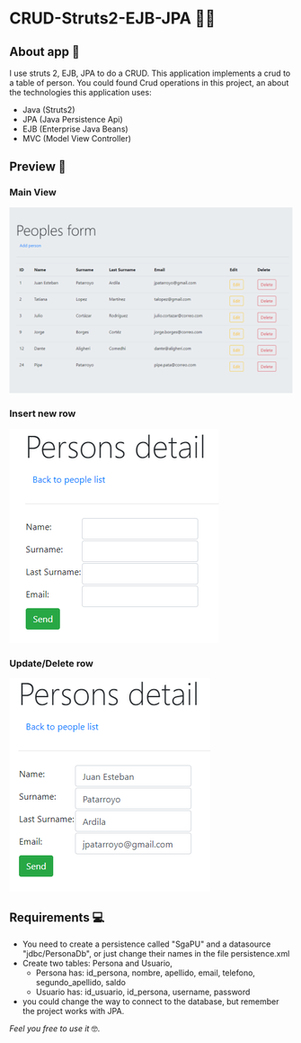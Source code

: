 # CRUD-Struts2-EJB-JPA 👨‍💻

## About app 🎯

I use struts 2, EJB, JPA to do a CRUD. This application implements a crud to a table of person. You could found Crud operations in this project, an about the technologies this application uses:
- Java (Struts2)
- JPA (Java Persistence Api)
- EJB (Enterprise Java Beans)
- MVC (Model View Controller)

## Preview 📸

### Main View
![Main View](https://github.com/JuanPatarroyo/Crud-Struts2-Hibernate/blob/main/img/Preview_1.png?raw=true)
### Insert new row
![Main View](https://github.com/JuanPatarroyo/Crud-Struts2-Hibernate/blob/main/img/Preview_2.png?raw=true)
### Update/Delete row
![Main View](https://github.com/JuanPatarroyo/Crud-Struts2-Hibernate/blob/main/img/Preview_3.png?raw=true)

## Requirements 💻

- You need to create a persistence called "SgaPU" and a datasource "jdbc/PersonaDb", or just change their names in the file persistence.xml
- Create two tables: Persona and Usuario,
  - Persona has: id_persona, nombre, apellido, email, telefono, segundo_apellido, saldo
  - Usuario has: id_usuario, id_persona, username, password
- you could change the way to connect to the database, but remember the project works with JPA.

*Feel you free to use it* 🤓.
